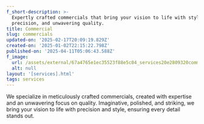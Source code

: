 ```yaml
---
f_short-description: >-
  Expertly crafted commercials that bring your vision to life with style,
  precision, and unwavering quality.
title: Commercial
slug: commercials
updated-on: '2025-02-17T20:09:19.829Z'
created-on: '2025-01-02T22:15:22.798Z'
published-on: '2025-04-11T05:06:43.588Z'
f_image:
  url: /assets/external/67a4765e1ec35523f88e5c04_services20e2809320commercial.avif
  alt: null
layout: '[services].html'
tags: services
---
```


We specialize in meticulously crafted commercials, created with expertise and an unwavering focus on quality. Imaginative, polished, and striking, we bring your vision to life with precision and style, ensuring every detail stands out.
